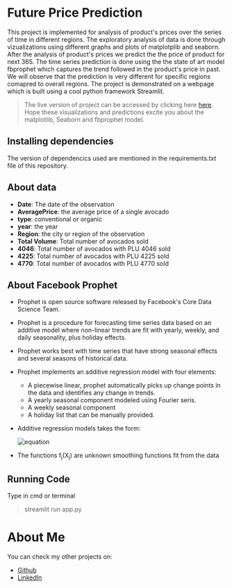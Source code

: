 # Future Price Prediction
This project is implemented for analysis of product's prices over the series of time in different regions. The exploratory analysis of data is done through vizualizations using different graphs and plots of matplotplib and seaborn.
After the analysis of product's prices we predict the the price of product for next 365. The time series prediction is done using the the state of art model fbprophet which captures the trend followed in the product's price in past.
We will observe that the prediction is very different for specific regions comapred to overall regions. The project is demonstrated on a webpage which is built using a cool python framework Streamlit.

> The live version of project can be accessed by clicking here [here](https://price-prediction2.herokuapp.com/). Hope these visualizations and predictions excite you about the matplotlib, Seaborn and fbprophet model.

## Installing dependencies
The version of dependencics used are mentioned in the requirements.txt file of this repository.

## About data
* <b>Date</b>: The date of the observation
* <b>AveragePrice</b>: the average price of a single avocado
* <b>type</b>: conventional or organic
* <b>year</b>: the year
* <b>Region</b>: the city or region of the observation
* <b>Total Volume</b>: Total number of avocados sold
* <b>4046</b>: Total number of avocados with PLU 4046 sold
* <b>4225</b>: Total number of avocados with PLU 4225 sold
* <b>4770</b>: Total number of avocados with PLU 4770 sold

## About Facebook Prophet
* Prophet is open source software released by Facebook's Core Data Science Team.
* Prophet is a procedure for forecasting time series data based on an additive model where non-linear trends are fit with yearly, weekly, and daily seasonality, plus holiday effects.
* Prophet works best with time series that have strong seasonal effects and several seasons of historical data.
* Prophet implements an additive regression model with four elements:
  * A piecewise linear, prophet automatically picks up change points in the data and identifies any change in trends.
  * A yearly seasonal component modeled using Fourier seris.
  * A weekly seasonal component
  * A holiday list that can be manually provided.
  
 * Additive regression models takes the form:

      ![equation](https://bit.ly/3ircFJy)
      
 * The functions f<sub>j</sub>(X<sub>j</sub>) are unknown smoothing functions fit from the data
 
 ## Running Code
 Type in cmd or terminal
 > streamlit run app.py
 
 # About Me
 You can check my other projects on:
* [Github](https://github.com/riturajkush)
* [LinkedIn](https://www.linkedin.com/in/rajkush/)
 
